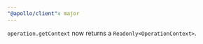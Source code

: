 ```yaml
---
"@apollo/client": major
---
```


`operation.getContext` now returns a `Readonly<OperationContext>`.
